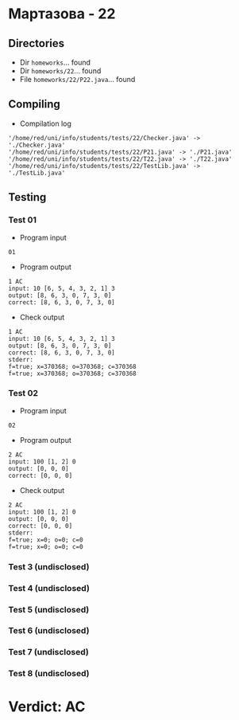 # Мартазова - 22
## Directories
- Dir `homeworks`... found
- Dir `homeworks/22`... found
- File `homeworks/22/P22.java`... found
## Compiling
- Compilation log
```
'/home/red/uni/info/students/tests/22/Checker.java' -> './Checker.java'
'/home/red/uni/info/students/tests/22/P21.java' -> './P21.java'
'/home/red/uni/info/students/tests/22/T22.java' -> './T22.java'
'/home/red/uni/info/students/tests/22/TestLib.java' -> './TestLib.java'

```
## Testing
### Test 01
- Program input
```
01

```
- Program output
```
1 AC
input: 10 [6, 5, 4, 3, 2, 1] 3
output: [8, 6, 3, 0, 7, 3, 0]
correct: [8, 6, 3, 0, 7, 3, 0]

```
- Check output
```
1 AC
input: 10 [6, 5, 4, 3, 2, 1] 3
output: [8, 6, 3, 0, 7, 3, 0]
correct: [8, 6, 3, 0, 7, 3, 0]
stderr:
f=true; x=370368; o=370368; c=370368
f=true; x=370368; o=370368; c=370368

```
### Test 02
- Program input
```
02

```
- Program output
```
2 AC
input: 100 [1, 2] 0
output: [0, 0, 0]
correct: [0, 0, 0]

```
- Check output
```
2 AC
input: 100 [1, 2] 0
output: [0, 0, 0]
correct: [0, 0, 0]
stderr:
f=true; x=0; o=0; c=0
f=true; x=0; o=0; c=0

```
### Test 3 (undisclosed)
### Test 4 (undisclosed)
### Test 5 (undisclosed)
### Test 6 (undisclosed)
### Test 7 (undisclosed)
### Test 8 (undisclosed)
# Verdict: AC
